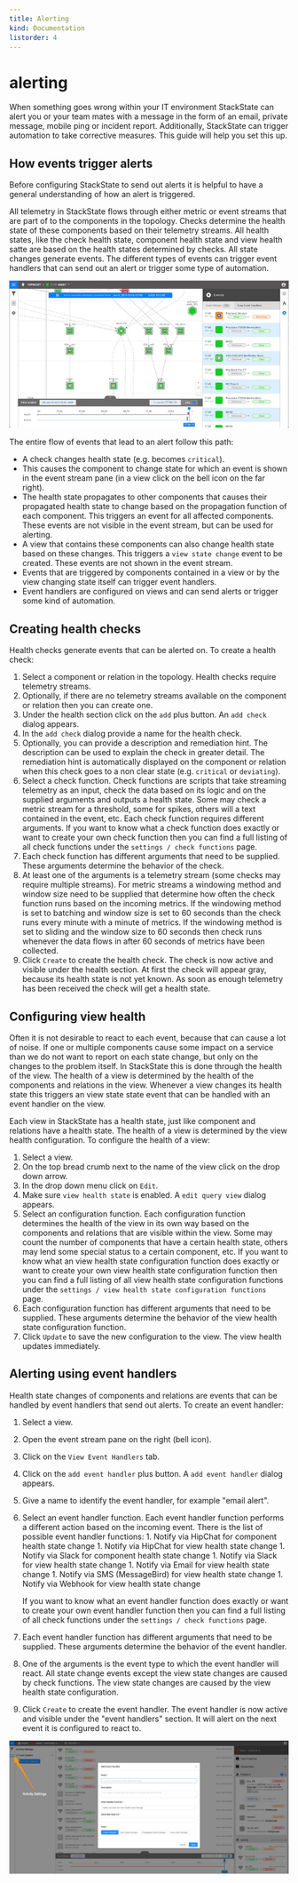 ```yaml
---
title: Alerting
kind: Documentation
listorder: 4
---
```


# alerting

When something goes wrong within your IT environment StackState can alert you or your team mates with a message in the form of an email, private message, mobile ping or incident report. Additionally, StackState can trigger automation to take corrective measures. This guide will help you set this up.

## How events trigger alerts

Before configuring StackState to send out alerts it is helpful to have a general understanding of how an alert is triggered.

All telemetry in StackState flows through either metric or event streams that are part of to the components in the topology. Checks determine the health state of these components based on their telemetry streams. All health states, like the check health state, component health state and view health satte are based on the health states determined by checks. All state changes generate events. The different types of events can trigger event handlers that can send out an alert or trigger some type of automation.

![Event stream pane](../.gitbook/assets/event_stream_pane.jpg)

The entire flow of events that lead to an alert follow this path:

* A check changes health state \(e.g. becomes `critical`\).
* This causes the component to change state for which an event is shown in the event stream pane \(in a view click on the bell icon on the far right\).
* The health state propagates to other components that causes their propagated health state to change based on the propagation function of each component. This triggers an event for all affected components. These events are not visible in the event stream, but can be used for alerting.
* A view that contains these components can also change health state based on these changes. This triggers a `view state change` event to be created. These events are not shown in the event stream.
* Events that are triggered by components contained in a view or by the view changing state itself can trigger event handlers.
* Event handlers are configured on views and can send alerts or trigger some kind of automation.

## Creating health checks

Health checks generate events that can be alerted on. To create a health check:

1. Select a component or relation in the topology. Health checks require telemetry streams.
2. Optionally, if there are no telemetry streams available on the component or relation then you can create one.
3. Under the health section click on the `add` plus button. An `add check` dialog appears.
4. In the `add check` dialog provide a name for the health check.
5. Optionally, you can provide a description and remediation hint. The description can be used to explain the check in greater detail. The remediation hint is automatically displayed on the component or relation when this check goes to a non clear state \(e.g. `critical` or `deviating`\).
6. Select a check function. Check functions are scripts that take streaming telemetry as an input, check the data based on its logic and on the supplied arguments and outputs a health state. Some may check a metric stream for a threshold, some for spikes, others will a text contained in the event, etc. Each check function requires different arguments. If you want to know what a check function does exactly or want to create your own check function then you can find a full listing of all check functions under the `settings / check functions` page.
7. Each check function has different arguments that need to be supplied. These arguments determine the behavior of the check.
8. At least one of the arguments is a telemetry stream \(some checks may require multiple streams\). For metric streams a windowing method and window size need to be supplied that determine how often the check function runs based on the incoming metrics. If the windowing method is set to batching and window size is set to 60 seconds than the check runs every minute with a minute of metrics. If the windowing method is set to sliding and the window size to 60 seconds then check runs whenever the data flows in after 60 seconds of metrics have been collected.
9. Click `Create` to create the health check. The check is now active and visible under the health section. At first the check will appear gray, because its health state is not yet known. As soon as enough telemetry has been received the check will get a health state.

## Configuring view health

Often it is not desirable to react to each event, because that can cause a lot of noise. If one or multiple components cause some impact on a service than we do not want to report on each state change, but only on the changes to the problem itself. In StackState this is done through the health of the view. The health of a view is determined by the health of the components and relations in the view. Whenever a view changes its health state this triggers an view state state event that can be handled with an event handler on the view.

Each view in StackState has a health state, just like component and relations have a health state. The health of a view is determined by the view health configuration. To configure the health of a view:

1. Select a view.
2. On the top bread crumb next to the name of the view click on the drop down arrow.
3. In the drop down menu click on `Edit`.
4. Make sure `view health state` is enabled. A `edit query view` dialog appears.
5. Select an configuration function. Each configuration function determines the health of the view in its own way based on the components and relations that are visible within the view. Some may count the number of components that have a certain health state, others may lend some special status to a certain component, etc. If you want to know what an view health state configuration function does exactly or want to create your own view health state configuration function then you can find a full listing of all view health state configuration functions under the `settings / view health state configuration functions` page.
6. Each configuration function has different arguments that need to be supplied. These arguments determine the behavior of the view health state configuration function.
7. Click `Update` to save the new configuration to the view. The view health updates immediately.

## Alerting using event handlers

Health state changes of components and relations are events that can be handled by event handlers that send out alerts. To create an event handler:

1. Select a view.
2. Open the event stream pane on the right \(bell icon\).
3. Click on the `View Event Handlers` tab.
4. Click on the `add event handler` plus button. A `add event handler` dialog appears.
5. Give a name to identify the event handler, for example "email alert".
6. Select an event handler function. Each event handler function performs a different action based on the incoming event. There is the list of possible event handler functions: 1. Notify via HipChat for component health state change 1. Notify via HipChat for view health state change 1. Notify via Slack for component health state change 1. Notify via Slack for view health state change 1. Notify via Email for view health state change 1. Notify via SMS \(MessageBird\) for view health state change 1. Notify via Webhook for view health state change

   If you want to know what an event handler function does exactly or want to create your own event handler function then you can find a full listing of all check functions under the `settings / check functions` page.

7. Each event handler function has different arguments that need to be supplied. These arguments determine the behavior of the event handler.
8. One of the arguments is the event type to which the event handler will react. All state change events except the view state changes are caused by check functions. The view state changes are caused by the view health state configuration.
9. Click `Create` to create the event handler. The event handler is now active and visible under the "event handlers" section. It will alert on the next event it is configured to react to.

![Event handlers tab](../.gitbook/assets/event_handlers_tab%20%281%29.png)

